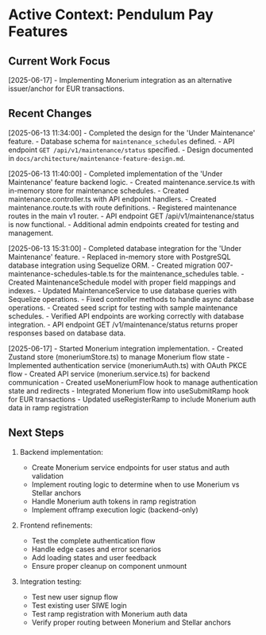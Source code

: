 # Active Context: Pendulum Pay Features

## Current Work Focus
[2025-06-17] - Implementing Monerium integration as an alternative issuer/anchor for EUR transactions.

## Recent Changes
[2025-06-13 11:34:00] - Completed the design for the 'Under Maintenance' feature.
    - Database schema for `maintenance_schedules` defined.
    - API endpoint `GET /api/v1/maintenance/status` specified.
    - Design documented in `docs/architecture/maintenance-feature-design.md`.

[2025-06-13 11:40:00] - Completed implementation of the 'Under Maintenance' feature backend logic.
    - Created maintenance.service.ts with in-memory store for maintenance schedules.
    - Created maintenance.controller.ts with API endpoint handlers.
    - Created maintenance.route.ts with route definitions.
    - Registered maintenance routes in the main v1 router.
    - API endpoint GET /api/v1/maintenance/status is now functional.
    - Additional admin endpoints created for testing and management.

[2025-06-13 15:31:00] - Completed database integration for the 'Under Maintenance' feature.
    - Replaced in-memory store with PostgreSQL database integration using Sequelize ORM.
    - Created migration 007-maintenance-schedules-table.ts for the maintenance_schedules table.
    - Created MaintenanceSchedule model with proper field mappings and indexes.
    - Updated MaintenanceService to use database queries with Sequelize operations.
    - Fixed controller methods to handle async database operations.
    - Created seed script for testing with sample maintenance schedules.
    - Verified API endpoints are working correctly with database integration.
    - API endpoint GET /v1/maintenance/status returns proper responses based on database data.

[2025-06-17] - Started Monerium integration implementation.
    - Created Zustand store (moneriumStore.ts) to manage Monerium flow state
    - Implemented authentication service (moneriumAuth.ts) with OAuth PKCE flow
    - Created API service (monerium.service.ts) for backend communication
    - Created useMoneriumFlow hook to manage authentication state and redirects
    - Integrated Monerium flow into useSubmitRamp hook for EUR transactions
    - Updated useRegisterRamp to include Monerium auth data in ramp registration

## Next Steps
1. Backend implementation:
   - Create Monerium service endpoints for user status and auth validation
   - Implement routing logic to determine when to use Monerium vs Stellar anchors
   - Handle Monerium auth tokens in ramp registration
   - Implement offramp execution logic (backend-only)

2. Frontend refinements:
   - Test the complete authentication flow
   - Handle edge cases and error scenarios
   - Add loading states and user feedback
   - Ensure proper cleanup on component unmount

3. Integration testing:
   - Test new user signup flow
   - Test existing user SIWE login
   - Test ramp registration with Monerium auth data
   - Verify proper routing between Monerium and Stellar anchors

